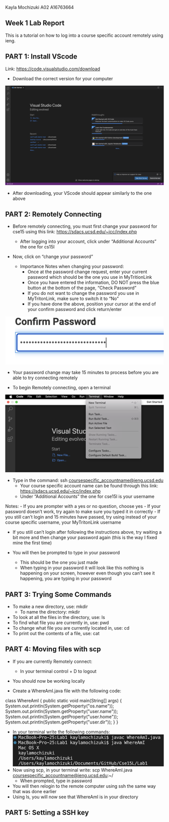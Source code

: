 Kayla Mochizuki 
A02
A16763664
## **Week 1 Lab Report**

This is a tutorial on how to log into a course specific account remotely using ieng.

## PART 1: Install VScode

Link: https://code.visualstudio.com/download

- Download the correct version for your computer

![screenshot](Lab1img1.png)

- After downloading, your VScode should appear similarly to the one above


## PART 2: Remotely Connecting

- Before remotely connecting, you must first change your password for cse15 using this link: https://sdacs.ucsd.edu/~icc/index.php 
	- After logging into your account, click under “Additional Accounts” the one for cs15l

- Now, click on “change your password”
	- Importance Notes when changing your password:
		- Once at the password change request, enter your current password which should be the one you use in MyTritionLink
		- Once you have entered the information, DO NOT press the blue button at the bottom of the page, “Check Password”
		- If you do not want to change the password you use in MyTritonLink, make sure to switch it to “No”
		- If you have done the above, position your cursor at the end of your confirm password and click return/enter

![screenshot](Lab1img3.png)


- Your password change may take 15 minutes to process before you are able to try connecting remotely



- To begin Remotely connecting, open a terminal

![screenshot](Lab1img2.png)

- Type in the command: ssh coursespecific_accountname@ieng.ucsd.edu
	- Your course specific account name can be found through this link: https://sdacs.ucsd.edu/~icc/index.php 
	- Under “Additional Accounts” the one for cse15l is your username



Notes:
	- If you are prompter with a yes or no question, choose yes
	- If your password doesn’t work, try again to make sure you typed it in correctly
	- If you still can’t login and 15 minutes have passed, try using instead of your course specific username, your MyTritonLink username

- If you still can’t login after following the instructions above, try waiting a bit more and then change your password again (this is the way I fixed mine the first time)


- You will then be prompted to type in your password
	- This should be the one you just made
	- When typing in your password it will look like this nothing is happening on your screen, however even though you can’t see it happening, you are typing in your password


## PART 3: Trying Some Commands

- To make a new directory, use: mkdir 
	- To name the directory: mkdir <name>
- To look at all the files in the directory, use: ls
- To find what file you are currently in, use: pwd
- To change what file you are currently located in, use: cd
- To print out the contents of a file, use: cat <file>

## PART 4: Moving files with scp
	
- If you are currently Remotely connect:
	- In your terminal control + D to logout

- You should now be working locally
- Create a WhereAmI.java file with the following code:

class WhereAmI {
  public static void main(String[] args) {
    System.out.println(System.getProperty("os.name"));
    System.out.println(System.getProperty("user.name"));
    System.out.println(System.getProperty("user.home"));
    System.out.println(System.getProperty("user.dir"));
  }
}
	
- In your terminal write the following commands:
	![screenshot](Lab1img4.png)
- Now using scp, in your terminal write: scp WhereAmI.java coursespecific_accountname@ieng.ucsd.edu:~/
	- When prompted, type in password
- You will then relogin to the remote computer using ssh the same way that was done earlier
- Using ls, you will now see that WhereAmI is in your directory
	
## PART 5: Setting a SSH key




